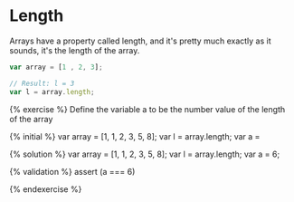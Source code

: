 # Length

Arrays have a property called length, and it's pretty much exactly as it sounds, it's the length of the array.

```javascript
var array = [1 , 2, 3];

// Result: l = 3
var l = array.length;
```

{% exercise %}
Define the variable a to be the number value of the length of the array

{% initial %}
var array = [1, 1, 2, 3, 5, 8];
var l = array.length;
var a =

{% solution %}
var array = [1, 1, 2, 3, 5, 8];
var l = array.length;
var a = 6;

{% validation %}
assert (a === 6)

{% endexercise %}
